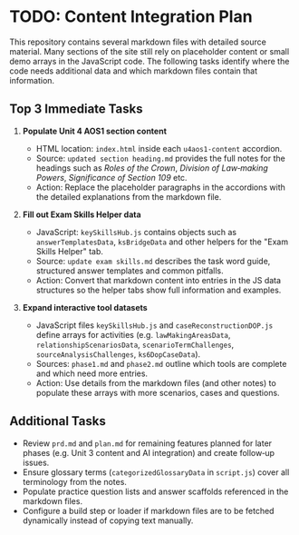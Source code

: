 # TODO: Content Integration Plan

This repository contains several markdown files with detailed source material.
Many sections of the site still rely on placeholder content or small demo
arrays in the JavaScript code. The following tasks identify where the code
needs additional data and which markdown files contain that information.

## Top 3 Immediate Tasks

1. **Populate Unit 4 AOS1 section content**
   - HTML location: `index.html` inside each `u4aos1-content` accordion.
   - Source: `updated section heading.md` provides the full notes for the
     headings such as *Roles of the Crown*, *Division of Law‑making Powers*,
     *Significance of Section 109* etc.
   - Action: Replace the placeholder paragraphs in the accordions with the
     detailed explanations from the markdown file.

2. **Fill out Exam Skills Helper data**
   - JavaScript: `keySkillsHub.js` contains objects such as
     `answerTemplatesData`, `ksBridgeData` and other helpers for the
     "Exam Skills Helper" tab.
   - Source: `update exam skills.md` describes the task word guide,
     structured answer templates and common pitfalls.
   - Action: Convert that markdown content into entries in the JS data
     structures so the helper tabs show full information and examples.

3. **Expand interactive tool datasets**
   - JavaScript files `keySkillsHub.js` and `caseReconstructionDOP.js` define
     arrays for activities (e.g. `lawMakingAreasData`,
     `relationshipScenariosData`, `scenarioTermChallenges`,
     `sourceAnalysisChallenges`, `ks6DopCaseData`).
   - Sources: `phase1.md` and `phase2.md` outline which tools are complete and
     which need more entries.
   - Action: Use details from the markdown files (and other notes) to populate
     these arrays with more scenarios, cases and questions.

## Additional Tasks

- Review `prd.md` and `plan.md` for remaining features planned for later
  phases (e.g. Unit 3 content and AI integration) and create follow‑up issues.
- Ensure glossary terms (`categorizedGlossaryData` in `script.js`) cover all
  terminology from the notes.
- Populate practice question lists and answer scaffolds referenced in the
  markdown files.
- Configure a build step or loader if markdown files are to be fetched
  dynamically instead of copying text manually.

